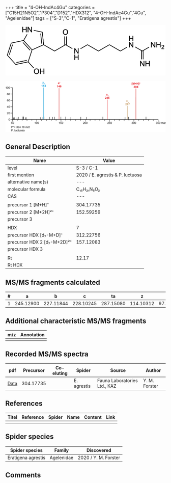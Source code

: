 +++
title = "4-OH-IndAc4Gu"
categories = ["C15H21N5O2","P304","D152","HDX312",
"4-OH-IndAc4Gu","4Gu",
"Agelenidae"]
tags = ["S-3","C-1",
"Eratigena agrestis"]
+++

![](/img/4-OH-IndAc4Gu.png)

![](/img_MSMS/304_4-OH-IndAc4Gu_Pl.png?classes=border)

## General Description

| Name                        | Value                            |
|-----------------------------|----------------------------------|
| level                       | S-3 / C-1                        |
| first mention               | 2020 / E. agrestis & P. luctuosa |
| alternative name(s)         | ---                              |
| molecular formula           | C₁₅H₂₁N₅O₂                       |
| CAS                         | ---                              |
|                             |                                  |
| precursor 1 [M+H]⁺          | 304.17735                        |
| precursor 2 [M+2H]²⁺        | 152.59259                        |
| precursor 3                 |                                  |
|                             |                                  |
| HDX                         | 7                                |
| precursor HDX   [d₇-M+D]⁺   | 312.22756                        |
| precursor HDX 2 [d₇-M+2D]²⁺ | 157.12083                        |
| precursor HDX 3             |                                  |
|                             |                                  |
| Rt                          | 12.17                            |
| Rt HDX                      |                                  |

## MS/MS fragments calculated

| # | a         | b         | c         | ta        | z         | y        | tz        |
|---|-----------|-----------|-----------|-----------|-----------|----------|-----------|
| 1 | 245.12900 | 227.11844 | 228.10245 | 287.15080 | 114.10312 | 97.07657 | 131.12967 |

## Additional characteristic MS/MS fragments

| m/z | Annotation |
|-----|------------|
|     |            |

## Recorded MS/MS spectra

| pdf                                              | Precursor | Co-eluting | Spider      | Source                       | Author        |
|--------------------------------------------------|-----------|------------|-------------|------------------------------|---------------|
| [Data](/pdf/E-agrestis/304_4-OH-IndAc4Gu_Ea.pdf) | 304.17735 |            | E. agrestis | Fauna Laboratories Ltd., KAZ | Y. M. Forster |

## References

| Titel | Reference | Spider | Name | Content | Link |
|-------|-----------|--------|------|---------|------|
|       |           |        |      |         |      |

## Spider species

| Spider species     | Family     | Discovered           |
|--------------------|------------|----------------------|
| Eratigena agrestis | Agelenidae | 2020 / Y. M. Forster |

## Comments